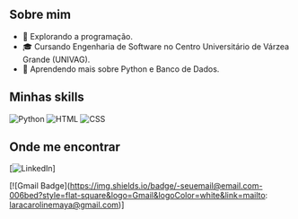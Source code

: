## **Sobre mim**
- 🤔 Explorando a programação.
- 🎓 Cursando Engenharia de Software no Centro Universitário de Várzea Grande (UNIVAG).
- 🌱 Aprendendo mais sobre Python e Banco de Dados.

## **Minhas skills**
![Python](https://img.shields.io/badge/-Python-333333?style=flat&logo=Python&logoColor=white)
![HTML](https://img.shields.io/badge/-HTML-333333?style=flat&logo=HTML5&logoColor=E34F26)
![CSS](https://img.shields.io/badge/-CSS-333333?style=flat&logo=CSS3&logoColor=1572B6)

## **Onde me encontrar**
[![LinkedIn](https://img.shields.io/badge/-Lara%20Caroline-blue?style=flat-square&logo=Linkedin&logoColor=white&link=https://www.linkedin.com/in/lara-caroline-maia)]

[![Gmail Badge](https://img.shields.io/badge/-seuemail@email.com-006bed?style=flat-square&logo=Gmail&logoColor=white&link=mailto: laracarolinemaya@gmail.com)]